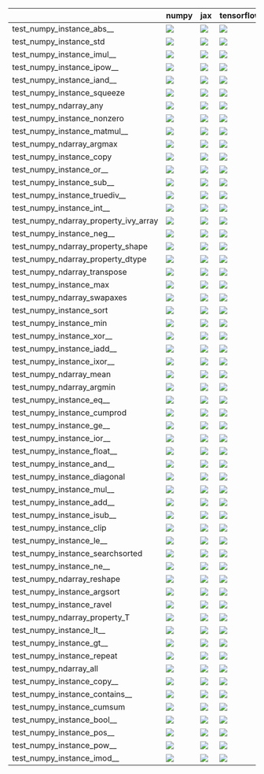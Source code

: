 |                                       | numpy                                                                                                                                                                                  | jax                                                                                                                                                                                    | tensorflow                                                                                                                                                                             | torch                                                                                                                                                                                  |
|:--------------------------------------|:---------------------------------------------------------------------------------------------------------------------------------------------------------------------------------------|:---------------------------------------------------------------------------------------------------------------------------------------------------------------------------------------|:---------------------------------------------------------------------------------------------------------------------------------------------------------------------------------------|:---------------------------------------------------------------------------------------------------------------------------------------------------------------------------------------|
| test_numpy_instance_abs__             | <a href="https://github.com/unifyai/ivy/actions/runs/3823257452/jobs/6504235336" rel="noopener noreferrer" target="_blank"><img src=https://img.shields.io/badge/-success-success></a> | <a href="https://github.com/unifyai/ivy/actions/runs/3820089842/jobs/6498144275" rel="noopener noreferrer" target="_blank"><img src=https://img.shields.io/badge/-success-success></a> | <a href="https://github.com/unifyai/ivy/actions/runs/3819716954/jobs/6497496192" rel="noopener noreferrer" target="_blank"><img src=https://img.shields.io/badge/-success-success></a> | <a href="https://github.com/unifyai/ivy/actions/runs/3822228880/jobs/6502154206" rel="noopener noreferrer" target="_blank"><img src=https://img.shields.io/badge/-success-success></a> |
| test_numpy_instance_std               | <a href="https://github.com/unifyai/ivy/actions/runs/3801529159/jobs/6466093055" rel="noopener noreferrer" target="_blank"><img src=https://img.shields.io/badge/-failure-red></a>     | <a href="https://github.com/unifyai/ivy/actions/runs/3822602550/jobs/6502906218" rel="noopener noreferrer" target="_blank"><img src=https://img.shields.io/badge/-failure-red></a>     | <a href="https://github.com/unifyai/ivy/actions/runs/3804836465/jobs/6472351108" rel="noopener noreferrer" target="_blank"><img src=https://img.shields.io/badge/-failure-red></a>     | <a href="https://github.com/unifyai/ivy/actions/runs/3814722335/jobs/6489230845" rel="noopener noreferrer" target="_blank"><img src=https://img.shields.io/badge/-failure-red></a>     |
| test_numpy_instance_imul__            | <a href="https://github.com/unifyai/ivy/actions/runs/3820306160/jobs/6498525295" rel="noopener noreferrer" target="_blank"><img src=https://img.shields.io/badge/-success-success></a> | <a href="https://github.com/unifyai/ivy/actions/runs/3814184257/jobs/6488303373" rel="noopener noreferrer" target="_blank"><img src=https://img.shields.io/badge/-success-success></a> | <a href="https://github.com/unifyai/ivy/actions/runs/3819894570/jobs/6497810466" rel="noopener noreferrer" target="_blank"><img src=https://img.shields.io/badge/-success-success></a> | <a href="https://github.com/unifyai/ivy/actions/runs/3822602550/jobs/6502906218" rel="noopener noreferrer" target="_blank"><img src=https://img.shields.io/badge/-success-success></a> |
| test_numpy_instance_ipow__            | <a href="https://github.com/unifyai/ivy/actions/runs/3816646262/jobs/6492406470" rel="noopener noreferrer" target="_blank"><img src=https://img.shields.io/badge/-failure-red></a>     | <a href="https://github.com/unifyai/ivy/actions/runs/3816646262/jobs/6492406470" rel="noopener noreferrer" target="_blank"><img src=https://img.shields.io/badge/-failure-red></a>     | <a href="https://github.com/unifyai/ivy/actions/runs/3798124044/jobs/6459598816" rel="noopener noreferrer" target="_blank"><img src=https://img.shields.io/badge/-failure-red></a>     | <a href="https://github.com/unifyai/ivy/actions/runs/3821280070/jobs/6500264847" rel="noopener noreferrer" target="_blank"><img src=https://img.shields.io/badge/-failure-red></a>     |
| test_numpy_instance_iand__            | <a href="https://github.com/unifyai/ivy/actions/runs/3820306160/jobs/6498525295" rel="noopener noreferrer" target="_blank"><img src=https://img.shields.io/badge/-success-success></a> | <a href="https://github.com/unifyai/ivy/actions/runs/3820768879/jobs/6499315365" rel="noopener noreferrer" target="_blank"><img src=https://img.shields.io/badge/-success-success></a> | <a href="https://github.com/unifyai/ivy/actions/runs/3815050389/jobs/6489797079" rel="noopener noreferrer" target="_blank"><img src=https://img.shields.io/badge/-success-success></a> | <a href="https://github.com/unifyai/ivy/actions/runs/3815242097/jobs/6490110925" rel="noopener noreferrer" target="_blank"><img src=https://img.shields.io/badge/-success-success></a> |
| test_numpy_instance_squeeze           | <a href="https://github.com/unifyai/ivy/actions/runs/3810998045/jobs/6483415097" rel="noopener noreferrer" target="_blank"><img src=https://img.shields.io/badge/-failure-red></a>     | <a href="https://github.com/unifyai/ivy/actions/runs/3813291822/jobs/6486955205" rel="noopener noreferrer" target="_blank"><img src=https://img.shields.io/badge/-failure-red></a>     | <a href="https://github.com/unifyai/ivy/actions/runs/3811551792/jobs/6484290919" rel="noopener noreferrer" target="_blank"><img src=https://img.shields.io/badge/-failure-red></a>     |                                                                                                                                                                                        |
| test_numpy_ndarray_any                | <a href="https://github.com/unifyai/ivy/actions/runs/3806295023/jobs/6474964815" rel="noopener noreferrer" target="_blank"><img src=https://img.shields.io/badge/-failure-red></a>     | <a href="https://github.com/unifyai/ivy/actions/runs/3813291822/jobs/6486955205" rel="noopener noreferrer" target="_blank"><img src=https://img.shields.io/badge/-failure-red></a>     | <a href="https://github.com/unifyai/ivy/actions/runs/3817961279/jobs/6494548465" rel="noopener noreferrer" target="_blank"><img src=https://img.shields.io/badge/-failure-red></a>     | <a href="https://github.com/unifyai/ivy/actions/runs/3817322250/jobs/6493508019" rel="noopener noreferrer" target="_blank"><img src=https://img.shields.io/badge/-failure-red></a>     |
| test_numpy_instance_nonzero           | <a href="https://github.com/unifyai/ivy/actions/runs/3811179002/jobs/6483700462" rel="noopener noreferrer" target="_blank"><img src=https://img.shields.io/badge/-failure-red></a>     | <a href="https://github.com/unifyai/ivy/actions/runs/3812530485/jobs/6485786804" rel="noopener noreferrer" target="_blank"><img src=https://img.shields.io/badge/-failure-red></a>     | <a href="https://github.com/unifyai/ivy/actions/runs/3812530485/jobs/6485786804" rel="noopener noreferrer" target="_blank"><img src=https://img.shields.io/badge/-failure-red></a>     | <a href="https://github.com/unifyai/ivy/actions/runs/3815634603/jobs/6490751258" rel="noopener noreferrer" target="_blank"><img src=https://img.shields.io/badge/-failure-red></a>     |
| test_numpy_instance_matmul__          | <a href="https://github.com/unifyai/ivy/actions/runs/3820089842/jobs/6498144275" rel="noopener noreferrer" target="_blank"><img src=https://img.shields.io/badge/-success-success></a> | <a href="https://github.com/unifyai/ivy/actions/runs/3815434421/jobs/6490413760" rel="noopener noreferrer" target="_blank"><img src=https://img.shields.io/badge/-success-success></a> | <a href="https://github.com/unifyai/ivy/actions/runs/3816021318/jobs/6491388150" rel="noopener noreferrer" target="_blank"><img src=https://img.shields.io/badge/-success-success></a> | <a href="https://github.com/unifyai/ivy/actions/runs/3804623824/jobs/6471973698" rel="noopener noreferrer" target="_blank"><img src=https://img.shields.io/badge/-success-success></a> |
| test_numpy_ndarray_argmax             | <a href="https://github.com/unifyai/ivy/actions/runs/3820768879/jobs/6499315365" rel="noopener noreferrer" target="_blank"><img src=https://img.shields.io/badge/-success-success></a> | <a href="https://github.com/unifyai/ivy/actions/runs/3792749046/jobs/6449213821" rel="noopener noreferrer" target="_blank"><img src=https://img.shields.io/badge/-success-success></a> | <a href="https://github.com/unifyai/ivy/actions/runs/3819455853/jobs/6497030610" rel="noopener noreferrer" target="_blank"><img src=https://img.shields.io/badge/-success-success></a> | <a href="https://github.com/unifyai/ivy/actions/runs/3810998045/jobs/6483415097" rel="noopener noreferrer" target="_blank"><img src=https://img.shields.io/badge/-success-success></a> |
| test_numpy_instance_copy              | <a href="https://github.com/unifyai/ivy/actions/runs/3802137945/jobs/6467321295" rel="noopener noreferrer" target="_blank"><img src=https://img.shields.io/badge/-success-success></a> | <a href="https://github.com/unifyai/ivy/actions/runs/3817322250/jobs/6493508019" rel="noopener noreferrer" target="_blank"><img src=https://img.shields.io/badge/-success-success></a> | <a href="https://github.com/unifyai/ivy/actions/runs/3817107848/jobs/6493150984" rel="noopener noreferrer" target="_blank"><img src=https://img.shields.io/badge/-success-success></a> | <a href="https://github.com/unifyai/ivy/actions/runs/3815242097/jobs/6490110925" rel="noopener noreferrer" target="_blank"><img src=https://img.shields.io/badge/-success-success></a> |
| test_numpy_instance_or__              | <a href="https://github.com/unifyai/ivy/actions/runs/3816646262/jobs/6492406470" rel="noopener noreferrer" target="_blank"><img src=https://img.shields.io/badge/-success-success></a> | <a href="https://github.com/unifyai/ivy/actions/runs/3822911800/jobs/6503517320" rel="noopener noreferrer" target="_blank"><img src=https://img.shields.io/badge/-success-success></a> | <a href="https://github.com/unifyai/ivy/actions/runs/3808215525/jobs/6478603522" rel="noopener noreferrer" target="_blank"><img src=https://img.shields.io/badge/-success-success></a> | <a href="https://github.com/unifyai/ivy/actions/runs/3804836465/jobs/6472351108" rel="noopener noreferrer" target="_blank"><img src=https://img.shields.io/badge/-success-success></a> |
| test_numpy_instance_sub__             | <a href="https://github.com/unifyai/ivy/actions/runs/3817753338/jobs/6494215634" rel="noopener noreferrer" target="_blank"><img src=https://img.shields.io/badge/-success-success></a> | <a href="https://github.com/unifyai/ivy/actions/runs/3816442952/jobs/6492078048" rel="noopener noreferrer" target="_blank"><img src=https://img.shields.io/badge/-success-success></a> | <a href="https://github.com/unifyai/ivy/actions/runs/3813472041/jobs/6487237402" rel="noopener noreferrer" target="_blank"><img src=https://img.shields.io/badge/-success-success></a> | <a href="https://github.com/unifyai/ivy/actions/runs/3820089842/jobs/6498144275" rel="noopener noreferrer" target="_blank"><img src=https://img.shields.io/badge/-success-success></a> |
| test_numpy_instance_truediv__         | <a href="https://github.com/unifyai/ivy/actions/runs/3817539164/jobs/6493857094" rel="noopener noreferrer" target="_blank"><img src=https://img.shields.io/badge/-failure-red></a>     | <a href="https://github.com/unifyai/ivy/actions/runs/3823599052/jobs/6504935952" rel="noopener noreferrer" target="_blank"><img src=https://img.shields.io/badge/-failure-red></a>     | <a href="https://github.com/unifyai/ivy/actions/runs/3791503243/jobs/6446976961" rel="noopener noreferrer" target="_blank"><img src=https://img.shields.io/badge/-failure-red></a>     | <a href="https://github.com/unifyai/ivy/actions/runs/3814441427/jobs/6488750721" rel="noopener noreferrer" target="_blank"><img src=https://img.shields.io/badge/-failure-red></a>     |
| test_numpy_instance_int__             | <a href="https://github.com/unifyai/ivy/actions/runs/3814005727/jobs/6488046738" rel="noopener noreferrer" target="_blank"><img src=https://img.shields.io/badge/-failure-red></a>     | <a href="https://github.com/unifyai/ivy/actions/runs/3823599052/jobs/6504935952" rel="noopener noreferrer" target="_blank"><img src=https://img.shields.io/badge/-failure-red></a>     | <a href="https://github.com/unifyai/ivy/actions/runs/3814866654/jobs/6489472920" rel="noopener noreferrer" target="_blank"><img src=https://img.shields.io/badge/-success-success></a> | <a href="https://github.com/unifyai/ivy/actions/runs/3822911800/jobs/6503517320" rel="noopener noreferrer" target="_blank"><img src=https://img.shields.io/badge/-failure-red></a>     |
| test_numpy_ndarray_property_ivy_array | <a href="https://github.com/unifyai/ivy/actions/runs/3815634603/jobs/6490751258" rel="noopener noreferrer" target="_blank"><img src=https://img.shields.io/badge/-success-success></a> | <a href="https://github.com/unifyai/ivy/actions/runs/3803994723/jobs/6470852904" rel="noopener noreferrer" target="_blank"><img src=https://img.shields.io/badge/-success-success></a> | <a href="https://github.com/unifyai/ivy/actions/runs/3803468956/jobs/6469895487" rel="noopener noreferrer" target="_blank"><img src=https://img.shields.io/badge/-success-success></a> | <a href="https://github.com/unifyai/ivy/actions/runs/3817753338/jobs/6494215634" rel="noopener noreferrer" target="_blank"><img src=https://img.shields.io/badge/-success-success></a> |
| test_numpy_instance_neg__             | <a href="https://github.com/unifyai/ivy/actions/runs/3816442952/jobs/6492078048" rel="noopener noreferrer" target="_blank"><img src=https://img.shields.io/badge/-success-success></a> | <a href="https://github.com/unifyai/ivy/actions/runs/3810258881/jobs/6482234800" rel="noopener noreferrer" target="_blank"><img src=https://img.shields.io/badge/-success-success></a> | <a href="https://github.com/unifyai/ivy/actions/runs/3821586433/jobs/6500880587" rel="noopener noreferrer" target="_blank"><img src=https://img.shields.io/badge/-success-success></a> | <a href="https://github.com/unifyai/ivy/actions/runs/3823257452/jobs/6504235336" rel="noopener noreferrer" target="_blank"><img src=https://img.shields.io/badge/-success-success></a> |
| test_numpy_ndarray_property_shape     | <a href="https://github.com/unifyai/ivy/actions/runs/3815634603/jobs/6490751258" rel="noopener noreferrer" target="_blank"><img src=https://img.shields.io/badge/-success-success></a> | <a href="https://github.com/unifyai/ivy/actions/runs/3816890069/jobs/6492805013" rel="noopener noreferrer" target="_blank"><img src=https://img.shields.io/badge/-success-success></a> | <a href="https://github.com/unifyai/ivy/actions/runs/3790553616/jobs/6445255907" rel="noopener noreferrer" target="_blank"><img src=https://img.shields.io/badge/-success-success></a> | <a href="https://github.com/unifyai/ivy/actions/runs/3820089842/jobs/6498144275" rel="noopener noreferrer" target="_blank"><img src=https://img.shields.io/badge/-success-success></a> |
| test_numpy_ndarray_property_dtype     | <a href="https://github.com/unifyai/ivy/actions/runs/3811739538/jobs/6484577036" rel="noopener noreferrer" target="_blank"><img src=https://img.shields.io/badge/-success-success></a> | <a href="https://github.com/unifyai/ivy/actions/runs/3807411532/jobs/6477073240" rel="noopener noreferrer" target="_blank"><img src=https://img.shields.io/badge/-success-success></a> | <a href="https://github.com/unifyai/ivy/actions/runs/3807411532/jobs/6477073240" rel="noopener noreferrer" target="_blank"><img src=https://img.shields.io/badge/-success-success></a> | <a href="https://github.com/unifyai/ivy/actions/runs/3820089842/jobs/6498144275" rel="noopener noreferrer" target="_blank"><img src=https://img.shields.io/badge/-success-success></a> |
| test_numpy_ndarray_transpose          | <a href="https://github.com/unifyai/ivy/actions/runs/3812341820/jobs/6485494789" rel="noopener noreferrer" target="_blank"><img src=https://img.shields.io/badge/-success-success></a> | <a href="https://github.com/unifyai/ivy/actions/runs/3815634603/jobs/6490751258" rel="noopener noreferrer" target="_blank"><img src=https://img.shields.io/badge/-success-success></a> | <a href="https://github.com/unifyai/ivy/actions/runs/3807411532/jobs/6477073240" rel="noopener noreferrer" target="_blank"><img src=https://img.shields.io/badge/-success-success></a> | <a href="https://github.com/unifyai/ivy/actions/runs/3812916642/jobs/6486375733" rel="noopener noreferrer" target="_blank"><img src=https://img.shields.io/badge/-success-success></a> |
| test_numpy_instance_max               | <a href="https://github.com/unifyai/ivy/actions/runs/3787778379/jobs/6439888271" rel="noopener noreferrer" target="_blank"><img src=https://img.shields.io/badge/-success-success></a> | <a href="https://github.com/unifyai/ivy/actions/runs/3814722335/jobs/6489230845" rel="noopener noreferrer" target="_blank"><img src=https://img.shields.io/badge/-success-success></a> | <a href="https://github.com/unifyai/ivy/actions/runs/3816890069/jobs/6492805013" rel="noopener noreferrer" target="_blank"><img src=https://img.shields.io/badge/-success-success></a> | <a href="https://github.com/unifyai/ivy/actions/runs/3793456568/jobs/6450602664" rel="noopener noreferrer" target="_blank"><img src=https://img.shields.io/badge/-success-success></a> |
| test_numpy_ndarray_swapaxes           | <a href="https://github.com/unifyai/ivy/actions/runs/3811922466/jobs/6484853579" rel="noopener noreferrer" target="_blank"><img src=https://img.shields.io/badge/-success-success></a> | <a href="https://github.com/unifyai/ivy/actions/runs/3814005727/jobs/6488046738" rel="noopener noreferrer" target="_blank"><img src=https://img.shields.io/badge/-success-success></a> | <a href="https://github.com/unifyai/ivy/actions/runs/3804623824/jobs/6471973698" rel="noopener noreferrer" target="_blank"><img src=https://img.shields.io/badge/-success-success></a> | <a href="https://github.com/unifyai/ivy/actions/runs/3815824077/jobs/6491061509" rel="noopener noreferrer" target="_blank"><img src=https://img.shields.io/badge/-success-success></a> |
| test_numpy_instance_sort              | <a href="https://github.com/unifyai/ivy/actions/runs/3819894570/jobs/6497810466" rel="noopener noreferrer" target="_blank"><img src=https://img.shields.io/badge/-success-success></a> | <a href="https://github.com/unifyai/ivy/actions/runs/3818578453/jobs/6495570896" rel="noopener noreferrer" target="_blank"><img src=https://img.shields.io/badge/-success-success></a> | <a href="https://github.com/unifyai/ivy/actions/runs/3820529090/jobs/6498894933" rel="noopener noreferrer" target="_blank"><img src=https://img.shields.io/badge/-success-success></a> | <a href="https://github.com/unifyai/ivy/actions/runs/3809167895/jobs/6480333139" rel="noopener noreferrer" target="_blank"><img src=https://img.shields.io/badge/-success-success></a> |
| test_numpy_instance_min               | <a href="https://github.com/unifyai/ivy/actions/runs/3795325207/jobs/6454332715" rel="noopener noreferrer" target="_blank"><img src=https://img.shields.io/badge/-success-success></a> | <a href="https://github.com/unifyai/ivy/actions/runs/3819894570/jobs/6497810466" rel="noopener noreferrer" target="_blank"><img src=https://img.shields.io/badge/-success-success></a> | <a href="https://github.com/unifyai/ivy/actions/runs/3816646262/jobs/6492406470" rel="noopener noreferrer" target="_blank"><img src=https://img.shields.io/badge/-success-success></a> | <a href="https://github.com/unifyai/ivy/actions/runs/3819194600/jobs/6496564762" rel="noopener noreferrer" target="_blank"><img src=https://img.shields.io/badge/-success-success></a> |
| test_numpy_instance_xor__             | <a href="https://github.com/unifyai/ivy/actions/runs/3793456568/jobs/6450602664" rel="noopener noreferrer" target="_blank"><img src=https://img.shields.io/badge/-success-success></a> | <a href="https://github.com/unifyai/ivy/actions/runs/3820529090/jobs/6498894933" rel="noopener noreferrer" target="_blank"><img src=https://img.shields.io/badge/-success-success></a> | <a href="https://github.com/unifyai/ivy/actions/runs/3811363645/jobs/6483996719" rel="noopener noreferrer" target="_blank"><img src=https://img.shields.io/badge/-success-success></a> | <a href="https://github.com/unifyai/ivy/actions/runs/3815050389/jobs/6489797079" rel="noopener noreferrer" target="_blank"><img src=https://img.shields.io/badge/-success-success></a> |
| test_numpy_instance_iadd__            | <a href="https://github.com/unifyai/ivy/actions/runs/3815824077/jobs/6491061509" rel="noopener noreferrer" target="_blank"><img src=https://img.shields.io/badge/-success-success></a> | <a href="https://github.com/unifyai/ivy/actions/runs/3821914730/jobs/6501534630" rel="noopener noreferrer" target="_blank"><img src=https://img.shields.io/badge/-success-success></a> | <a href="https://github.com/unifyai/ivy/actions/runs/3820306160/jobs/6498525295" rel="noopener noreferrer" target="_blank"><img src=https://img.shields.io/badge/-success-success></a> | <a href="https://github.com/unifyai/ivy/actions/runs/3793456568/jobs/6450602664" rel="noopener noreferrer" target="_blank"><img src=https://img.shields.io/badge/-success-success></a> |
| test_numpy_instance_ixor__            | <a href="https://github.com/unifyai/ivy/actions/runs/3810098997/jobs/6481953787" rel="noopener noreferrer" target="_blank"><img src=https://img.shields.io/badge/-success-success></a> | <a href="https://github.com/unifyai/ivy/actions/runs/3815634603/jobs/6490751258" rel="noopener noreferrer" target="_blank"><img src=https://img.shields.io/badge/-success-success></a> | <a href="https://github.com/unifyai/ivy/actions/runs/3813472041/jobs/6487237402" rel="noopener noreferrer" target="_blank"><img src=https://img.shields.io/badge/-success-success></a> | <a href="https://github.com/unifyai/ivy/actions/runs/3819894570/jobs/6497810466" rel="noopener noreferrer" target="_blank"><img src=https://img.shields.io/badge/-success-success></a> |
| test_numpy_ndarray_mean               | <a href="https://github.com/unifyai/ivy/actions/runs/3820998689/jobs/6499729750" rel="noopener noreferrer" target="_blank"><img src=https://img.shields.io/badge/-success-success></a> | <a href="https://github.com/unifyai/ivy/actions/runs/3808709004/jobs/6479511048" rel="noopener noreferrer" target="_blank"><img src=https://img.shields.io/badge/-failure-red></a>     | <a href="https://github.com/unifyai/ivy/actions/runs/3802696757/jobs/6468421916" rel="noopener noreferrer" target="_blank"><img src=https://img.shields.io/badge/-success-success></a> | <a href="https://github.com/unifyai/ivy/actions/runs/3799047206/jobs/6461219906" rel="noopener noreferrer" target="_blank"><img src=https://img.shields.io/badge/-failure-red></a>     |
| test_numpy_ndarray_argmin             | <a href="https://github.com/unifyai/ivy/actions/runs/3802429454/jobs/6467901194" rel="noopener noreferrer" target="_blank"><img src=https://img.shields.io/badge/-success-success></a> | <a href="https://github.com/unifyai/ivy/actions/runs/3814184257/jobs/6488303373" rel="noopener noreferrer" target="_blank"><img src=https://img.shields.io/badge/-success-success></a> | <a href="https://github.com/unifyai/ivy/actions/runs/3821914730/jobs/6501534630" rel="noopener noreferrer" target="_blank"><img src=https://img.shields.io/badge/-success-success></a> | <a href="https://github.com/unifyai/ivy/actions/runs/3812723601/jobs/6486075642" rel="noopener noreferrer" target="_blank"><img src=https://img.shields.io/badge/-success-success></a> |
| test_numpy_instance_eq__              | <a href="https://github.com/unifyai/ivy/actions/runs/3820306160/jobs/6498525295" rel="noopener noreferrer" target="_blank"><img src=https://img.shields.io/badge/-failure-red></a>     | <a href="https://github.com/unifyai/ivy/actions/runs/3818173667/jobs/6494903591" rel="noopener noreferrer" target="_blank"><img src=https://img.shields.io/badge/-failure-red></a>     | <a href="https://github.com/unifyai/ivy/actions/runs/3818173667/jobs/6494903591" rel="noopener noreferrer" target="_blank"><img src=https://img.shields.io/badge/-failure-red></a>     | <a href="https://github.com/unifyai/ivy/actions/runs/3786834848/jobs/6438086207" rel="noopener noreferrer" target="_blank"><img src=https://img.shields.io/badge/-failure-red></a>     |
| test_numpy_instance_cumprod           | <a href="https://github.com/unifyai/ivy/actions/runs/3808709004/jobs/6479511048" rel="noopener noreferrer" target="_blank"><img src=https://img.shields.io/badge/-success-success></a> | <a href="https://github.com/unifyai/ivy/actions/runs/3796173901/jobs/6475484126" rel="noopener noreferrer" target="_blank"><img src=https://img.shields.io/badge/-failure-red></a>     | <a href="https://github.com/unifyai/ivy/actions/runs/3823924492/jobs/6505603752" rel="noopener noreferrer" target="_blank"><img src=https://img.shields.io/badge/-failure-red></a>     | <a href="https://github.com/unifyai/ivy/actions/runs/3811363645/jobs/6483996719" rel="noopener noreferrer" target="_blank"><img src=https://img.shields.io/badge/-failure-red></a>     |
| test_numpy_instance_ge__              | <a href="https://github.com/unifyai/ivy/actions/runs/3820306160/jobs/6498525295" rel="noopener noreferrer" target="_blank"><img src=https://img.shields.io/badge/-success-success></a> | <a href="https://github.com/unifyai/ivy/actions/runs/3820089842/jobs/6498144275" rel="noopener noreferrer" target="_blank"><img src=https://img.shields.io/badge/-success-success></a> | <a href="https://github.com/unifyai/ivy/actions/runs/3792208596/jobs/6466746489" rel="noopener noreferrer" target="_blank"><img src=https://img.shields.io/badge/-success-success></a> | <a href="https://github.com/unifyai/ivy/actions/runs/3820089842/jobs/6498144275" rel="noopener noreferrer" target="_blank"><img src=https://img.shields.io/badge/-success-success></a> |
| test_numpy_instance_ior__             | <a href="https://github.com/unifyai/ivy/actions/runs/3819716954/jobs/6497496192" rel="noopener noreferrer" target="_blank"><img src=https://img.shields.io/badge/-success-success></a> | <a href="https://github.com/unifyai/ivy/actions/runs/3802429454/jobs/6467901194" rel="noopener noreferrer" target="_blank"><img src=https://img.shields.io/badge/-success-success></a> | <a href="https://github.com/unifyai/ivy/actions/runs/3818173667/jobs/6494903591" rel="noopener noreferrer" target="_blank"><img src=https://img.shields.io/badge/-success-success></a> | <a href="https://github.com/unifyai/ivy/actions/runs/3812530485/jobs/6485786804" rel="noopener noreferrer" target="_blank"><img src=https://img.shields.io/badge/-success-success></a> |
| test_numpy_instance_float__           | <a href="https://github.com/unifyai/ivy/actions/runs/3820768879/jobs/6499315365" rel="noopener noreferrer" target="_blank"><img src=https://img.shields.io/badge/-success-success></a> | <a href="https://github.com/unifyai/ivy/actions/runs/3820998689/jobs/6499729750" rel="noopener noreferrer" target="_blank"><img src=https://img.shields.io/badge/-success-success></a> | <a href="https://github.com/unifyai/ivy/actions/runs/3817961279/jobs/6494548465" rel="noopener noreferrer" target="_blank"><img src=https://img.shields.io/badge/-success-success></a> | <a href="https://github.com/unifyai/ivy/actions/runs/3814866654/jobs/6489472920" rel="noopener noreferrer" target="_blank"><img src=https://img.shields.io/badge/-failure-red></a>     |
| test_numpy_instance_and__             | <a href="https://github.com/unifyai/ivy/actions/runs/3819455853/jobs/6497030610" rel="noopener noreferrer" target="_blank"><img src=https://img.shields.io/badge/-success-success></a> | <a href="https://github.com/unifyai/ivy/actions/runs/3814866654/jobs/6489472920" rel="noopener noreferrer" target="_blank"><img src=https://img.shields.io/badge/-success-success></a> | <a href="https://github.com/unifyai/ivy/actions/runs/3813827251/jobs/6487781157" rel="noopener noreferrer" target="_blank"><img src=https://img.shields.io/badge/-success-success></a> | <a href="https://github.com/unifyai/ivy/actions/runs/3820998689/jobs/6499729750" rel="noopener noreferrer" target="_blank"><img src=https://img.shields.io/badge/-success-success></a> |
| test_numpy_instance_diagonal          | <a href="https://github.com/unifyai/ivy/actions/runs/3764790671/jobs/6399606053" rel="noopener noreferrer" target="_blank"><img src=https://img.shields.io/badge/-failure-red></a>     | <a href="https://github.com/unifyai/ivy/actions/runs/3814866654/jobs/6489472920" rel="noopener noreferrer" target="_blank"><img src=https://img.shields.io/badge/-failure-red></a>     | <a href="https://github.com/unifyai/ivy/actions/runs/3817753338/jobs/6494215634" rel="noopener noreferrer" target="_blank"><img src=https://img.shields.io/badge/-failure-red></a>     | <a href="https://github.com/unifyai/ivy/actions/runs/3803468956/jobs/6469895487" rel="noopener noreferrer" target="_blank"><img src=https://img.shields.io/badge/-failure-red></a>     |
| test_numpy_instance_mul__             | <a href="https://github.com/unifyai/ivy/actions/runs/3812916642/jobs/6486375733" rel="noopener noreferrer" target="_blank"><img src=https://img.shields.io/badge/-success-success></a> | <a href="https://github.com/unifyai/ivy/actions/runs/3823924492/jobs/6505603752" rel="noopener noreferrer" target="_blank"><img src=https://img.shields.io/badge/-success-success></a> | <a href="https://github.com/unifyai/ivy/actions/runs/3823924492/jobs/6505603752" rel="noopener noreferrer" target="_blank"><img src=https://img.shields.io/badge/-success-success></a> | <a href="https://github.com/unifyai/ivy/actions/runs/3822602550/jobs/6502906218" rel="noopener noreferrer" target="_blank"><img src=https://img.shields.io/badge/-success-success></a> |
| test_numpy_instance_add__             | <a href="https://github.com/unifyai/ivy/actions/runs/3800238736/jobs/6463524035" rel="noopener noreferrer" target="_blank"><img src=https://img.shields.io/badge/-success-success></a> | <a href="https://github.com/unifyai/ivy/actions/runs/3812341820/jobs/6485494789" rel="noopener noreferrer" target="_blank"><img src=https://img.shields.io/badge/-success-success></a> | <a href="https://github.com/unifyai/ivy/actions/runs/3823599052/jobs/6504935952" rel="noopener noreferrer" target="_blank"><img src=https://img.shields.io/badge/-success-success></a> | <a href="https://github.com/unifyai/ivy/actions/runs/3815434421/jobs/6490413760" rel="noopener noreferrer" target="_blank"><img src=https://img.shields.io/badge/-success-success></a> |
| test_numpy_instance_isub__            | <a href="https://github.com/unifyai/ivy/actions/runs/3793456568/jobs/6450592394" rel="noopener noreferrer" target="_blank"><img src=https://img.shields.io/badge/-success-success></a> | <a href="https://github.com/unifyai/ivy/actions/runs/3815824077/jobs/6491061509" rel="noopener noreferrer" target="_blank"><img src=https://img.shields.io/badge/-success-success></a> | <a href="https://github.com/unifyai/ivy/actions/runs/3818992741/jobs/6496240695" rel="noopener noreferrer" target="_blank"><img src=https://img.shields.io/badge/-success-success></a> | <a href="https://github.com/unifyai/ivy/actions/runs/3821586433/jobs/6500880587" rel="noopener noreferrer" target="_blank"><img src=https://img.shields.io/badge/-success-success></a> |
| test_numpy_instance_clip              | <a href="https://github.com/unifyai/ivy/actions/runs/3800584949/jobs/6464205529" rel="noopener noreferrer" target="_blank"><img src=https://img.shields.io/badge/-failure-red></a>     | <a href="https://github.com/unifyai/ivy/actions/runs/3802429454/jobs/6467901194" rel="noopener noreferrer" target="_blank"><img src=https://img.shields.io/badge/-failure-red></a>     | <a href="https://github.com/unifyai/ivy/actions/runs/3819455853/jobs/6497030610" rel="noopener noreferrer" target="_blank"><img src=https://img.shields.io/badge/-failure-red></a>     | <a href="https://github.com/unifyai/ivy/actions/runs/3805274465/jobs/6473095892" rel="noopener noreferrer" target="_blank"><img src=https://img.shields.io/badge/-failure-red></a>     |
| test_numpy_instance_le__              | <a href="https://github.com/unifyai/ivy/actions/runs/3818377170/jobs/6495240650" rel="noopener noreferrer" target="_blank"><img src=https://img.shields.io/badge/-success-success></a> | <a href="https://github.com/unifyai/ivy/actions/runs/3824205265/jobs/6506138353" rel="noopener noreferrer" target="_blank"><img src=https://img.shields.io/badge/-success-success></a> | <a href="https://github.com/unifyai/ivy/actions/runs/3769475592/jobs/6408714672" rel="noopener noreferrer" target="_blank"><img src=https://img.shields.io/badge/-failure-red></a>     | <a href="https://github.com/unifyai/ivy/actions/runs/3805274465/jobs/6473095892" rel="noopener noreferrer" target="_blank"><img src=https://img.shields.io/badge/-success-success></a> |
| test_numpy_instance_searchsorted      | <a href="https://github.com/unifyai/ivy/actions/runs/3818173667/jobs/6494903591" rel="noopener noreferrer" target="_blank"><img src=https://img.shields.io/badge/-success-success></a> | <a href="https://github.com/unifyai/ivy/actions/runs/3818992741/jobs/6496240695" rel="noopener noreferrer" target="_blank"><img src=https://img.shields.io/badge/-success-success></a> | <a href="https://github.com/unifyai/ivy/actions/runs/3805500693/jobs/6473491478" rel="noopener noreferrer" target="_blank"><img src=https://img.shields.io/badge/-success-success></a> | <a href="https://github.com/unifyai/ivy/actions/runs/3817753338/jobs/6494215634" rel="noopener noreferrer" target="_blank"><img src=https://img.shields.io/badge/-success-success></a> |
| test_numpy_instance_ne__              | <a href="https://github.com/unifyai/ivy/actions/runs/3821280070/jobs/6500264847" rel="noopener noreferrer" target="_blank"><img src=https://img.shields.io/badge/-success-success></a> | <a href="https://github.com/unifyai/ivy/actions/runs/3809868004/jobs/6481550509" rel="noopener noreferrer" target="_blank"><img src=https://img.shields.io/badge/-success-success></a> | <a href="https://github.com/unifyai/ivy/actions/runs/3802429454/jobs/6467901194" rel="noopener noreferrer" target="_blank"><img src=https://img.shields.io/badge/-success-success></a> | <a href="https://github.com/unifyai/ivy/actions/runs/3817107848/jobs/6493150984" rel="noopener noreferrer" target="_blank"><img src=https://img.shields.io/badge/-success-success></a> |
| test_numpy_ndarray_reshape            | <a href="https://github.com/unifyai/ivy/actions/runs/3822602550/jobs/6502906218" rel="noopener noreferrer" target="_blank"><img src=https://img.shields.io/badge/-success-success></a> | <a href="https://github.com/unifyai/ivy/actions/runs/3808215525/jobs/6478603522" rel="noopener noreferrer" target="_blank"><img src=https://img.shields.io/badge/-success-success></a> | <a href="https://github.com/unifyai/ivy/actions/runs/3819716954/jobs/6497496192" rel="noopener noreferrer" target="_blank"><img src=https://img.shields.io/badge/-success-success></a> | <a href="https://github.com/unifyai/ivy/actions/runs/3823599052/jobs/6504935952" rel="noopener noreferrer" target="_blank"><img src=https://img.shields.io/badge/-success-success></a> |
| test_numpy_instance_argsort           | <a href="https://github.com/unifyai/ivy/actions/runs/3817961279/jobs/6494548465" rel="noopener noreferrer" target="_blank"><img src=https://img.shields.io/badge/-success-success></a> | <a href="https://github.com/unifyai/ivy/actions/runs/3793456568/jobs/6450601679" rel="noopener noreferrer" target="_blank"><img src=https://img.shields.io/badge/-success-success></a> | <a href="https://github.com/unifyai/ivy/actions/runs/3815634603/jobs/6490751258" rel="noopener noreferrer" target="_blank"><img src=https://img.shields.io/badge/-success-success></a> | <a href="https://github.com/unifyai/ivy/actions/runs/3783110413/jobs/6431390863" rel="noopener noreferrer" target="_blank"><img src=https://img.shields.io/badge/-success-success></a> |
| test_numpy_instance_ravel             | <a href="https://github.com/unifyai/ivy/actions/runs/3808940963/jobs/6479931795" rel="noopener noreferrer" target="_blank"><img src=https://img.shields.io/badge/-success-success></a> | <a href="https://github.com/unifyai/ivy/actions/runs/3811739538/jobs/6484577036" rel="noopener noreferrer" target="_blank"><img src=https://img.shields.io/badge/-success-success></a> | <a href="https://github.com/unifyai/ivy/actions/runs/3819894570/jobs/6497810466" rel="noopener noreferrer" target="_blank"><img src=https://img.shields.io/badge/-success-success></a> | <a href="https://github.com/unifyai/ivy/actions/runs/3817322250/jobs/6493508019" rel="noopener noreferrer" target="_blank"><img src=https://img.shields.io/badge/-success-success></a> |
| test_numpy_ndarray_property_T         | <a href="https://github.com/unifyai/ivy/actions/runs/3823599052/jobs/6504935952" rel="noopener noreferrer" target="_blank"><img src=https://img.shields.io/badge/-success-success></a> | <a href="https://github.com/unifyai/ivy/actions/runs/3814184257/jobs/6488303373" rel="noopener noreferrer" target="_blank"><img src=https://img.shields.io/badge/-success-success></a> | <a href="https://github.com/unifyai/ivy/actions/runs/3820089842/jobs/6498144275" rel="noopener noreferrer" target="_blank"><img src=https://img.shields.io/badge/-success-success></a> | <a href="https://github.com/unifyai/ivy/actions/runs/3814866654/jobs/6489472920" rel="noopener noreferrer" target="_blank"><img src=https://img.shields.io/badge/-success-success></a> |
| test_numpy_instance_lt__              | <a href="https://github.com/unifyai/ivy/actions/runs/3821914730/jobs/6501534630" rel="noopener noreferrer" target="_blank"><img src=https://img.shields.io/badge/-success-success></a> | <a href="https://github.com/unifyai/ivy/actions/runs/3814722335/jobs/6489230845" rel="noopener noreferrer" target="_blank"><img src=https://img.shields.io/badge/-success-success></a> | <a href="https://github.com/unifyai/ivy/actions/runs/3816232260/jobs/6491727933" rel="noopener noreferrer" target="_blank"><img src=https://img.shields.io/badge/-success-success></a> | <a href="https://github.com/unifyai/ivy/actions/runs/3787267031/jobs/6438923976" rel="noopener noreferrer" target="_blank"><img src=https://img.shields.io/badge/-success-success></a> |
| test_numpy_instance_gt__              | <a href="https://github.com/unifyai/ivy/actions/runs/3781294898/jobs/6466752494" rel="noopener noreferrer" target="_blank"><img src=https://img.shields.io/badge/-success-success></a> | <a href="https://github.com/unifyai/ivy/actions/runs/3821914730/jobs/6501534630" rel="noopener noreferrer" target="_blank"><img src=https://img.shields.io/badge/-success-success></a> | <a href="https://github.com/unifyai/ivy/actions/runs/3807687960/jobs/6477606401" rel="noopener noreferrer" target="_blank"><img src=https://img.shields.io/badge/-success-success></a> | <a href="https://github.com/unifyai/ivy/actions/runs/3821280070/jobs/6500264847" rel="noopener noreferrer" target="_blank"><img src=https://img.shields.io/badge/-success-success></a> |
| test_numpy_instance_repeat            | <a href="https://github.com/unifyai/ivy/actions/runs/3815434421/jobs/6490413760" rel="noopener noreferrer" target="_blank"><img src=https://img.shields.io/badge/-success-success></a> | <a href="https://github.com/unifyai/ivy/actions/runs/3818786458/jobs/6495907025" rel="noopener noreferrer" target="_blank"><img src=https://img.shields.io/badge/-success-success></a> | <a href="https://github.com/unifyai/ivy/actions/runs/3792208596/jobs/6466746489" rel="noopener noreferrer" target="_blank"><img src=https://img.shields.io/badge/-failure-red></a>     | <a href="https://github.com/unifyai/ivy/actions/runs/3806559352/jobs/6475464467" rel="noopener noreferrer" target="_blank"><img src=https://img.shields.io/badge/-success-success></a> |
| test_numpy_ndarray_all                | <a href="https://github.com/unifyai/ivy/actions/runs/3822911800/jobs/6503517320" rel="noopener noreferrer" target="_blank"><img src=https://img.shields.io/badge/-failure-red></a>     | <a href="https://github.com/unifyai/ivy/actions/runs/3804252899/jobs/6471325633" rel="noopener noreferrer" target="_blank"><img src=https://img.shields.io/badge/-failure-red></a>     | <a href="https://github.com/unifyai/ivy/actions/runs/3802137945/jobs/6467321295" rel="noopener noreferrer" target="_blank"><img src=https://img.shields.io/badge/-failure-red></a>     | <a href="https://github.com/unifyai/ivy/actions/runs/3806019968/jobs/6474450699" rel="noopener noreferrer" target="_blank"><img src=https://img.shields.io/badge/-failure-red></a>     |
| test_numpy_instance_copy__            | <a href="https://github.com/unifyai/ivy/actions/runs/3815634603/jobs/6490751258" rel="noopener noreferrer" target="_blank"><img src=https://img.shields.io/badge/-success-success></a> | <a href="https://github.com/unifyai/ivy/actions/runs/3814722335/jobs/6489230845" rel="noopener noreferrer" target="_blank"><img src=https://img.shields.io/badge/-success-success></a> | <a href="https://github.com/unifyai/ivy/actions/runs/3808215525/jobs/6478603522" rel="noopener noreferrer" target="_blank"><img src=https://img.shields.io/badge/-success-success></a> | <a href="https://github.com/unifyai/ivy/actions/runs/3809167895/jobs/6480333139" rel="noopener noreferrer" target="_blank"><img src=https://img.shields.io/badge/-success-success></a> |
| test_numpy_instance_contains__        | <a href="https://github.com/unifyai/ivy/actions/runs/3806868328/jobs/6476050027" rel="noopener noreferrer" target="_blank"><img src=https://img.shields.io/badge/-success-success></a> | <a href="https://github.com/unifyai/ivy/actions/runs/3821586433/jobs/6500880587" rel="noopener noreferrer" target="_blank"><img src=https://img.shields.io/badge/-failure-red></a>     | <a href="https://github.com/unifyai/ivy/actions/runs/3812723601/jobs/6486075642" rel="noopener noreferrer" target="_blank"><img src=https://img.shields.io/badge/-failure-red></a>     | <a href="https://github.com/unifyai/ivy/actions/runs/3793456568/jobs/6450593366" rel="noopener noreferrer" target="_blank"><img src=https://img.shields.io/badge/-failure-red></a>     |
| test_numpy_instance_cumsum            | <a href="https://github.com/unifyai/ivy/actions/runs/3796173901/jobs/6475484126" rel="noopener noreferrer" target="_blank"><img src=https://img.shields.io/badge/-success-success></a> | <a href="https://github.com/unifyai/ivy/actions/runs/3816232260/jobs/6491727933" rel="noopener noreferrer" target="_blank"><img src=https://img.shields.io/badge/-failure-red></a>     | <a href="https://github.com/unifyai/ivy/actions/runs/3823924492/jobs/6505603752" rel="noopener noreferrer" target="_blank"><img src=https://img.shields.io/badge/-failure-red></a>     | <a href="https://github.com/unifyai/ivy/actions/runs/3814722335/jobs/6489230845" rel="noopener noreferrer" target="_blank"><img src=https://img.shields.io/badge/-failure-red></a>     |
| test_numpy_instance_bool__            | <a href="https://github.com/unifyai/ivy/actions/runs/3821280070/jobs/6500264847" rel="noopener noreferrer" target="_blank"><img src=https://img.shields.io/badge/-success-success></a> | <a href="https://github.com/unifyai/ivy/actions/runs/3822602550/jobs/6502906218" rel="noopener noreferrer" target="_blank"><img src=https://img.shields.io/badge/-success-success></a> | <a href="https://github.com/unifyai/ivy/actions/runs/3813100629/jobs/6486654364" rel="noopener noreferrer" target="_blank"><img src=https://img.shields.io/badge/-success-success></a> | <a href="https://github.com/unifyai/ivy/actions/runs/3818578453/jobs/6495570896" rel="noopener noreferrer" target="_blank"><img src=https://img.shields.io/badge/-success-success></a> |
| test_numpy_instance_pos__             | <a href="https://github.com/unifyai/ivy/actions/runs/3817107848/jobs/6493150984" rel="noopener noreferrer" target="_blank"><img src=https://img.shields.io/badge/-success-success></a> | <a href="https://github.com/unifyai/ivy/actions/runs/3811739538/jobs/6484577036" rel="noopener noreferrer" target="_blank"><img src=https://img.shields.io/badge/-success-success></a> | <a href="https://github.com/unifyai/ivy/actions/runs/3821586433/jobs/6500880587" rel="noopener noreferrer" target="_blank"><img src=https://img.shields.io/badge/-success-success></a> | <a href="https://github.com/unifyai/ivy/actions/runs/3813647855/jobs/6487503959" rel="noopener noreferrer" target="_blank"><img src=https://img.shields.io/badge/-success-success></a> |
| test_numpy_instance_pow__             | <a href="https://github.com/unifyai/ivy/actions/runs/3818786458/jobs/6495907025" rel="noopener noreferrer" target="_blank"><img src=https://img.shields.io/badge/-failure-red></a>     | <a href="https://github.com/unifyai/ivy/actions/runs/3812141350/jobs/6485199331" rel="noopener noreferrer" target="_blank"><img src=https://img.shields.io/badge/-failure-red></a>     | <a href="https://github.com/unifyai/ivy/actions/runs/3819455853/jobs/6497030610" rel="noopener noreferrer" target="_blank"><img src=https://img.shields.io/badge/-failure-red></a>     | <a href="https://github.com/unifyai/ivy/actions/runs/3797481381/jobs/6458460225" rel="noopener noreferrer" target="_blank"><img src=https://img.shields.io/badge/-failure-red></a>     |
| test_numpy_instance_imod__            | <a href="https://github.com/unifyai/ivy/actions/runs/3821280070/jobs/6500264847" rel="noopener noreferrer" target="_blank"><img src=https://img.shields.io/badge/-success-success></a> | <a href="https://github.com/unifyai/ivy/actions/runs/3822228880/jobs/6502154206" rel="noopener noreferrer" target="_blank"><img src=https://img.shields.io/badge/-success-success></a> | <a href="https://github.com/unifyai/ivy/actions/runs/3820998689/jobs/6499729750" rel="noopener noreferrer" target="_blank"><img src=https://img.shields.io/badge/-success-success></a> | <a href="https://github.com/unifyai/ivy/actions/runs/3816890069/jobs/6492805013" rel="noopener noreferrer" target="_blank"><img src=https://img.shields.io/badge/-failure-red></a>     |